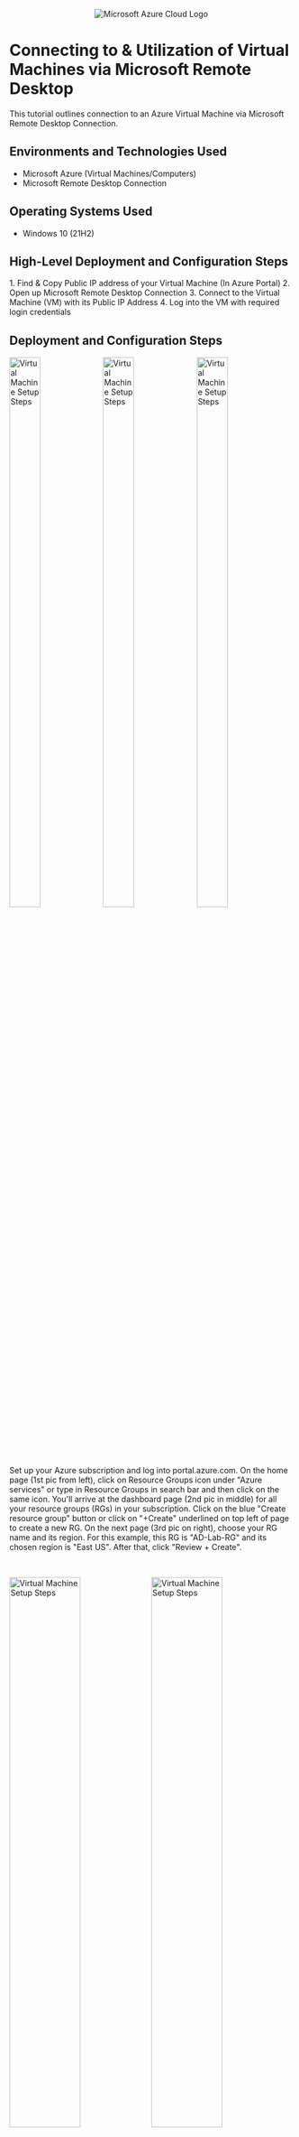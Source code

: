 <p align="center">
<img src="https://i.imgur.com/TyIUVZZ.png" alt="Microsoft Azure Cloud Logo"/>
</p>

<h1>Connecting to & Utilization of Virtual Machines via Microsoft Remote Desktop</h1>
This tutorial outlines connection to an Azure Virtual Machine via Microsoft Remote Desktop Connection.<br/>


<h2>Environments and Technologies Used</h2>

- Microsoft Azure (Virtual Machines/Computers)
- Microsoft Remote Desktop Connection

<h2>Operating Systems Used </h2>

- Windows 10 (21H2)

<h2>High-Level Deployment and Configuration Steps</h2>
1. Find & Copy Public IP address of your Virtual Machine (In Azure Portal)
2. Open up Microsoft Remote Desktop Connection
3. Connect to the Virtual Machine (VM) with its Public IP Address
4. Log into the VM with required login credentials

<h2>Deployment and Configuration Steps</h2>

<p>
<img src="https://i.imgur.com/RIlGKUA.png" height="50%" width="33%" alt="Virtual Machine Setup Steps"/><img src="https://i.imgur.com/EO2Ya60.png" height="50%" width="33%" alt="Virtual Machine Setup Steps"/><img src="https://i.imgur.com/eTcgsMY.png" height="50%" width="33%" alt="Virtual Machine Setup Steps"/>
</p>
<p>
Set up your Azure subscription and log into portal.azure.com. On the home page (1st pic from left), click on Resource Groups icon under "Azure services" or type in Resource Groups in search bar and then click on the same icon. You'll arrive at the dashboard page (2nd pic in middle) for all your resource groups (RGs) in your subscription. Click on the blue "Create resource group" button or click on "+Create" underlined on top left of page to create a new RG. On the next page (3rd pic on right), choose your RG name and its region. For this example, this RG is "AD-Lab-RG" and its chosen region is "East US". After that, click "Review + Create".
</p>
<br />

<p>
<img src="https://i.imgur.com/nk9zIGY.png" height="50%" width="50%" alt="Virtual Machine Setup Steps"/><img src="https://i.imgur.com/S3kaKBv.png" height="50%" width="50%" alt="Virtual Machine Setup Steps"/>
</p>
<p>
The RG will pass through validation. After it passes validation, click on "Create" button. Now the RG is built, we'll move on to creating the virtual machine (VM) that will be assigned to it.
</p>
<br />

<p>
<img src="https://i.imgur.com/ap8qlP9.png" height="50%" width="33%" alt="Virtual Machine Setup Steps"/><img src="https://i.imgur.com/xXkRlKg.png" height="50%" width="33%" alt="Virtual Machine Setup Steps"/><img src="https://i.imgur.com/LzB0D9x.png" height="50%" width="33%" alt="Virtual Machine Setup Steps"/>
</p>
<p>
(In left pic) Start typing in the search bar "virtual machines". Click on the virtual machines icon that comes up in the drop down menu. On next page (middle pic), you can click the Create button in the top left or the create button in the center of the page. Click on "Azure virtual machine" from the menu of options that pops up. On the next page (right pic), fill out the required details for your virtual machine (resource group, VM name, region, image, and Administrator account username & password). In this example so far, RG is AD-Lab-RG, VM name is Client-1, Region is East US, and image is Windows 10 Pro version 21H2.
</p>
<br />

<p>
<img src="https://i.imgur.com/uzNVsRC.png" height="50%" width="33%" alt="Virtual Machine Setup Steps"/><img src="https://i.imgur.com/vb818Li.png" height="50%" width="33%" alt="Virtual Machine Setup Steps"/><img src="https://i.imgur.com/e7OFZRn.png" height="50%" width="33%" alt="Virtual Machine Setup Steps"/>
</p>
<p>
(Left pic) Fill out the remaining required details for your VM (Administrator account username & password). In this example, username is labuserdin and password is Virtual123mach. Leave other required fields with preselected default choices alone. Check the box confirming you have an eligible Windows 10/11 license and then click "Review & create" below. On next page (middle pic), you should see that your VM passed validation. Click "create" at the bottom of the page below. Repeat the steps for filling out info for the VM again IF you click "Review & create" and you don't pass validation soon after. On the next page (left pic), you'll see deployment of your virtual machine is in progress. This will take a few minutes.
</p>
<br />

<p>
<img src="https://i.imgur.com/9MJk1O0.png" height="50%" width="50%" alt="Virtual Machine Setup Steps"/><img src="https://i.imgur.com/s4hNF03.png" height="50%" width="50%" alt="Virtual Machine Setup Steps"/>
</p>
<p>
(Left pic) In a few minutes, deployment of your VM will complete as shown. Click on "Go to resource" button. (right pic) On the next page, you have all the info listed for your new VM including Public IP address, private IP address, virtual network, and more.
</p>
<br />
